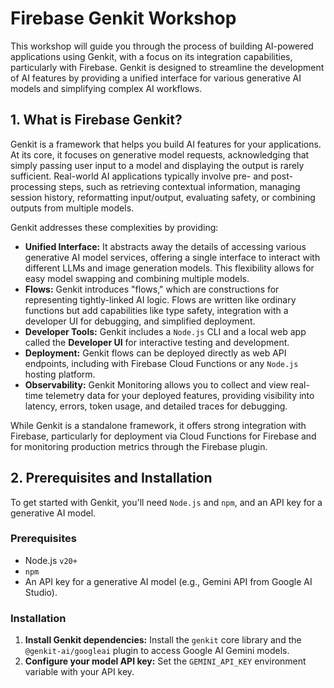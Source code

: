 # Firebase Genkit Workshop

This workshop will guide you through the process of building AI-powered applications using Genkit, with a focus on its integration capabilities, particularly with Firebase. Genkit is designed to streamline the development of AI features by providing a unified interface for various generative AI models and simplifying complex AI workflows.

## 1. What is Firebase Genkit?

Genkit is a framework that helps you build AI features for your applications. At its core, it focuses on generative model requests, acknowledging that simply passing user input to a model and displaying the output is rarely sufficient. Real-world AI applications typically involve pre- and post-processing steps, such as retrieving contextual information, managing session history, reformatting input/output, evaluating safety, or combining outputs from multiple models.

Genkit addresses these complexities by providing:

* **Unified Interface:** It abstracts away the details of accessing various generative AI model services, offering a single interface to interact with different LLMs and image generation models. This flexibility allows for easy model swapping and combining multiple models.
* **Flows:** Genkit introduces "flows," which are constructions for representing tightly-linked AI logic. Flows are written like ordinary functions but add capabilities like type safety, integration with a developer UI for debugging, and simplified deployment.
* **Developer Tools:** Genkit includes a `Node.js` CLI and a local web app called the **Developer UI** for interactive testing and development.
* **Deployment:** Genkit flows can be deployed directly as web API endpoints, including with Firebase Cloud Functions or any `Node.js` hosting platform.
* **Observability:** Genkit Monitoring allows you to collect and view real-time telemetry data for your deployed features, providing visibility into latency, errors, token usage, and detailed traces for debugging.

While Genkit is a standalone framework, it offers strong integration with Firebase, particularly for deployment via Cloud Functions for Firebase and for monitoring production metrics through the Firebase plugin.

## 2. Prerequisites and Installation

To get started with Genkit, you'll need `Node.js` and `npm`, and an API key for a generative AI model.

### Prerequisites

* Node.js `v20+`
* `npm`
* An API key for a generative AI model (e.g., Gemini API from Google AI Studio).

### Installation

1.  **Install Genkit dependencies:** Install the `genkit` core library and the `@genkit-ai/googleai` plugin to access Google AI Gemini models.
2.  **Configure your model API key:** Set the `GEMINI_API_KEY` environment variable with your API key.
